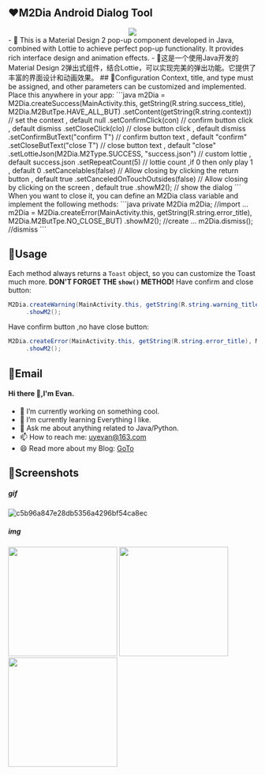## ❤️M2Dia Android Dialog Tool
<div align="center">
    <img src="https://pan.losfer.cn/view.php/911f908b42b9c15bfcf1543cb45f33d8.png">
</div>
- 🦄 This is a Material Design 2 pop-up component developed in Java, combined with Lottie to achieve perfect pop-up functionality. It provides rich interface design and animation effects.
- 🦄这是一个使用Java开发的Material Design 2弹出式组件，结合Lottie，可以实现完美的弹出功能。它提供了丰富的界面设计和动画效果。
## 🤡Configuration
Context, title, and type must be assigned, and other parameters can be customized and implemented. Place this anywhere in your app:
```java
m2Dia = M2Dia.createSuccess(MainActivity.this, getString(R.string.success_title), M2Dia.M2ButTpe.HAVE_ALL_BUT)
             .setContent(getString(R.string.context)) // set the context , default null
             .setConfirmClick(con) // confirm button click , default dismiss
             .setCloseClick(clo) // close button click , default dismiss
             .setConfirmButText("confirm T") // confirm button text , default "confirm"
             .setCloseButText("close T") // close button text , default "close"
             .setLottieJson(M2Dia.M2Type.SUCCESS, "success.json") // custom lottie , default success.json
             .setRepeatCount(5) // lottie count ,if 0 then only play 1 , default 0
             .setCancelables(false) // Allow closing by clicking the return button , default true
             .setCanceledOnTouchOutsides(false) // Allow closing by clicking on the screen , default true
             .showM2(); // show the dialog
```
When you want to close it, you can define an M2Dia class variable and implement the following methods:
```java
private M2Dia m2Dia; //import
...
m2Dia = M2Dia.createError(MainActivity.this, getString(R.string.error_title), M2Dia.M2ButTpe.NO_CLOSE_BUT)
             .showM2(); //create
...
m2Dia.dismiss(); //dismiss
```

## 🐳Usage
Each method always returns a `Toast` object, so you can customize the Toast much more. **DON'T FORGET THE `show()` METHOD!**
Have confirm and close button:
```java
M2Dia.createWarning(MainActivity.this, getString(R.string.warning_title), M2Dia.M2ButTpe.HAVE_ALL_BUT)
     .showM2();
```
Have confirm button ,no have close button:
```java
M2Dia.createError(MainActivity.this, getString(R.string.error_title), M2Dia.M2ButTpe.NO_CLOSE_BUT)
     .showM2();
```

## 🤢Email
#### Hi there 👋,I'm Evan.
- 🔭 I’m currently working on something cool.
- 🌱 I’m currently learning Everything I like.
- 💬 Ask me about anything related to Java/Python.
- 📫 How to reach me: uyevan@163.com
- 😄 Read more about my Blog: [GoTo](https://jfkj.xyz)

## 🏁Screenshots
##### gif
![c5b96a847e28db5356a4296bf54ca8ec](https://user-images.githubusercontent.com/92195051/230720555-a627107e-3091-408a-b02a-9b505c10558b.gif)
##### img
<img title="" src="https://pan.losfer.cn/view.php/a649e8418926da7df8e957703e369afa.jpg" alt="" width="221" data-align="center">
<img title="" src="https://pan.losfer.cn/view.php/1e657818d594831f94722e6f442cb3d2.jpg" alt="" width="221" data-align="center">
<img title="" src="https://pan.losfer.cn/view.php/d46b2866c9c52f02cf8e29d23629f41f.jpg" alt="" width="221" data-align="center">
